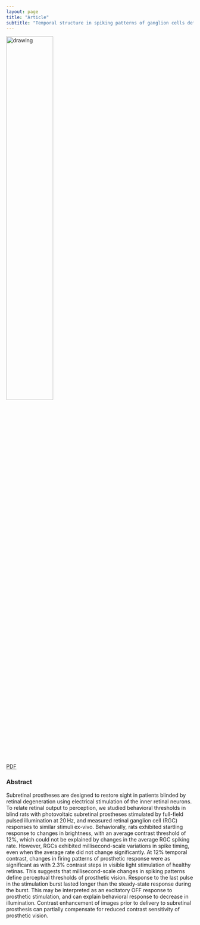 ```yaml
---
layout: page
title: "Article"
subtitle: "Temporal structure in spiking patterns of ganglion cells defines perceptual thresholds in rodents with subretinal prosthesis"
---
```


<img src="https://JCMariani.github.io/assets/img/2018_Ho_Temporal-structure.png" alt="drawing" width="50%" class="center"/>

<div class="center">
<a href="https://www.nature.com/articles/s41598-018-21447-1.pdf">
PDF
</a>
</div>

### Abstract

Subretinal prostheses are designed to restore sight in patients blinded by retinal degeneration using electrical stimulation of the inner retinal neurons. To relate retinal output to perception, we studied behavioral thresholds in blind rats with photovoltaic subretinal prostheses stimulated by full-field pulsed illumination at 20 Hz, and measured retinal ganglion cell (RGC) responses to similar stimuli ex-vivo. Behaviorally, rats exhibited startling response to changes in brightness, with an average contrast threshold of 12%, which could not be explained by changes in the average RGC spiking rate. However, RGCs exhibited millisecond-scale variations in spike timing, even when the average rate did not change significantly. At 12% temporal contrast, changes in firing patterns of prosthetic response were as significant as with 2.3% contrast steps in visible light stimulation of healthy retinas. This suggests that millisecond-scale changes in spiking patterns define perceptual thresholds of prosthetic vision. Response to the last pulse in the stimulation burst lasted longer than the steady-state response during the burst. This may be interpreted as an excitatory OFF response to prosthetic stimulation, and can explain behavioral response to decrease in illumination. Contrast enhancement of images prior to delivery to subretinal prosthesis can partially compensate for reduced contrast sensitivity of prosthetic vision.

<!-- 00_Temporal-prosthesis_Ho_2018.md -->
